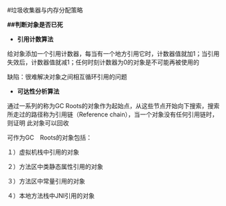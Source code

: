 #垃圾收集器与内存分配策略

**##判断对象是否已死**

* **引用计数算法**

给对象添加一个引用计数器，每当有一个地方引用它时，计数器值就加1；当引用失效后，计数器值就减1；任何时刻计数器为0的对象是不可能再被使用的

缺陷：很难解决对象之间相互循环引用的问题

* **可达性分析算法**

通过一系列的称为GC Roots的对象作为起始点，从这些节点开始向下搜索，搜索所走过的路径称为引用链（Reference chain），当一个对象没有任何引用链时，则证明
此对象可以回收

可作为GC　Roots的对象包括：

１）虚拟机栈中引用的对象

２）方法区中类静态属性引用的对象

３）方法区中常量引用的对象

４）本地方法栈中JNI引用的对象

